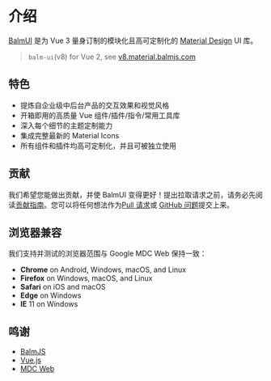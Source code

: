 # 介绍

[BalmUI](https://github.com/balmjs/balm-ui) 是为 Vue 3 量身订制的模块化且高可定制化的 [Material Design](https://material.io/) UI 库。

> `balm-ui`(v8) for Vue 2, see [v8.material.balmjs.com](https://v8.material.balmjs.com/)

## 特色

- 提炼自企业级中后台产品的交互效果和视觉风格
- 开箱即用的高质量 Vue 组件/插件/指令/常用工具库
- 深入每个细节的主题定制能力
- 集成完整最新的 Material Icons
- 所有组件和插件均高可定制化，并且可被独立使用

## 贡献

我们希望您能做出贡献，并使 BalmUI 变得更好！提出拉取请求之前，请务必先阅读[贡献指南](https://github.com/balmjs/balm-ui/blob/main/CONTRIBUTING.md)。您可以将任何想法作为[Pull 请求](https://github.com/balmjs/balm-ui/pulls)或 [GitHub 问题](https://github.com/balmjs/balm-ui/issues)提交上来。

## 浏览器兼容

我们支持并测试的浏览器范围与 Google MDC Web 保持一致：

- **Chrome** on Android, Windows, macOS, and Linux
- **Firefox** on Windows, macOS, and Linux
- **Safari** on iOS and macOS
- **Edge** on Windows
- **IE** 11 on Windows

## 鸣谢

- [BalmJS](https://balm.js.org/)
- [Vue.js](https://vuejs.org/)
- [MDC Web](https://github.com/material-components/material-components-web)
